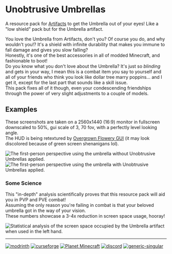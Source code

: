 # Unobtrusive Umbrellas

A resource pack for [Artifacts](https://modrinth.com/mod/artifacts) to get the Umbrella out of your eyes!  Like a "low shield" pack but for the Umbrella artifact.  

You love the Umbrella from Artifacts, don't you? Of course you do, and why wouldn't you!? It's a shield with infinite durability that makes you immune to fall damage and gives you slow falling?  
Honestly, it's one of the best accessories in all of modded Minecraft, and fashionable to boot!  
Do you know what you don't love about the Umbrella? It's just so *blinding* and gets in your way, I mean this is a combat item you say to yourself and all of your friends who think you look like dollar tree marry poppins... and I get it, except for the last part that sounds like a skill issue.  
This pack fixes all of it though, even your condescending friendships through the power of very slight adjustments to a couple of models.

## Examples

These screenshots are taken on a 2560x1440 (16:9) monitor in fullscreen downscaled to 50%, gui scale of 3, 70 fov, with a perfectly level looking angle.  
The HUD is being retextured by [Overgrown Flowery GUI](https://modrinth.com/resourcepack/overgrown-flowery-gui) (it may look discolored because of green screen shenanigans lol).  

![The first-person perspective using the umbrella without Unobtrusive Umbrellas applied.](https://cdn.modrinth.com/data/cached_images/bea30f23a0cc81ec171619085a18f71faf52d528.png) ![The first-person perspective using the umbrella with Unobtrusive Umbrellas applied.](https://cdn.modrinth.com/data/iGjS3tOL/images/a97c386bb97e5c9f49ea4d45e3401b788eaae07f.png)  

### Some Science  

This "in-depth" analysis scientifically proves that this resource pack will aid you in PVP and PVE combat!  
Assuming the only reason you're failing in combat is that your beloved umbrella got in the way of your vision.  
These numbers showcase a 3-4x reduction in screen space usage, hooray!

![Statistical analysis of the screen space occupied by the Umbrella artifact when used in the left hand.](https://cdn.modrinth.com/data/iGjS3tOL/images/1cb880a1bfd097d58ebed4b1a3d73260192005ad.png)

---
[![modrinth](https://cdn.jsdelivr.net/npm/@intergrav/devins-badges@3/assets/cozy-minimal/available/modrinth_vector.svg)](https://modrinth.com/user/coolbot100s) [![curseforge](https://cdn.jsdelivr.net/npm/@intergrav/devins-badges@3/assets/cozy-minimal/available/curseforge_vector.svg)](https://www.curseforge.com/members/coolbot100s/projects) [![Planet Minecraft](https://github.com/coolbot100s/Bouncy-Leaves/assets/76798835/0b2c0293-c2ab-4956-9055-70bc7d7141c5)](https://www.planetminecraft.com/collection/146032/all-garden-gals-content/) [![discord](https://cdn.jsdelivr.net/npm/@intergrav/devins-badges@3/assets/cozy-minimal/social/discord-singular_vector.svg)](https://discord.gg/qxRVkGDjdJ) [![generic-singular](https://cdn.jsdelivr.net/npm/@intergrav/devins-badges@3/assets/cozy-minimal/donate/generic-singular_vector.svg)](https://github.com/sponsors/coolbot100s)